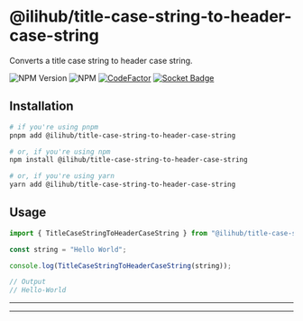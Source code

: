 # @ilihub/title-case-string-to-header-case-string

Converts a title case string to header case string.

![NPM Version](https://img.shields.io/npm/v/%40ilihub%2Ftitle-case-string-to-header-case-string?color=33cd56&logo=npm)
![NPM](https://img.shields.io/npm/l/%40ilihub%2Ftitle-case-string-to-header-case-string)
[![CodeFactor](https://www.codefactor.io/repository/github/ilihub/npm/badge)](https://www.codefactor.io/repository/github/ilihub/npm)
[![Socket Badge](https://socket.dev/api/badge/npm/package/@ilihub/title-case-string-to-header-case-string)](https://socket.dev/npm/package/@ilihub/title-case-string-to-header-case-string)

## Installation

```bash
# if you're using pnpm
pnpm add @ilihub/title-case-string-to-header-case-string

# or, if you're using npm
npm install @ilihub/title-case-string-to-header-case-string

# or, if you're using yarn
yarn add @ilihub/title-case-string-to-header-case-string
```

## Usage

```javascript
import { TitleCaseStringToHeaderCaseString } from "@ilihub/title-case-string-to-header-case-string";

const string = "Hello World";

console.log(TitleCaseStringToHeaderCaseString(string));

// Output
// Hello-World
```

---

<!-- sponsors_and_backers_section_start -->

<!-- sponsors_and_backers_section_end -->

---
